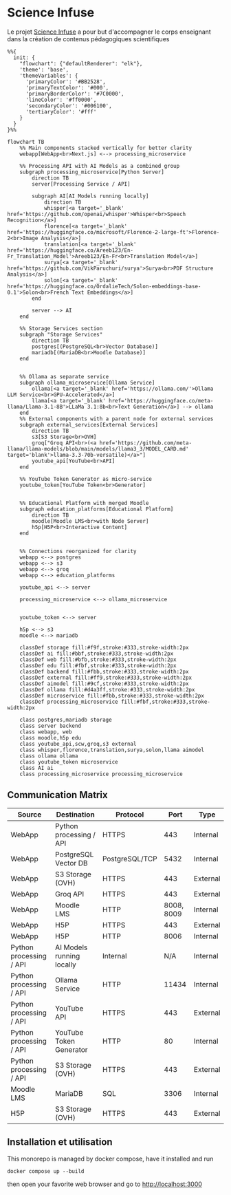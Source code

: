 # Science Infuse
Le projet [Science Infuse](https://science-infuse.beta.gouv.fr/) a pour but d'accompagner le corps enseignant dans la création de contenus pédagogiques scientifiques


```mermaid
%%{
  init: {
    "flowchart": {"defaultRenderer": "elk"},
    'theme': 'base',
    'themeVariables': {
      'primaryColor': '#BB2528',
      'primaryTextColor': '#000',
      'primaryBorderColor': '#7C0000',
      'lineColor': '#ff0000',
      'secondaryColor': '#006100',
      'tertiaryColor': '#fff'
    }
  }
}%%

flowchart TB
    %% Main components stacked vertically for better clarity
    webapp[WebApp<br>Next.js] <--> processing_microservice
    
    %% Processing API with AI Models as a combined group
    subgraph processing_microservice[Python Server]
        direction TB
        server[Processing Service / API]
        
        subgraph AI[AI Models running locally]
            direction TB
            whisper[<a target='_blank' href='https://github.com/openai/whisper'>Whisper<br>Speech Recognition</a>]
            florence[<a target='_blank' href='https://huggingface.co/microsoft/Florence-2-large-ft'>Florence-2<br>Image Analysis</a>]
            translation[<a target='_blank' href='https://huggingface.co/Areeb123/En-Fr_Translation_Model'>Areeb123/En-Fr<br>Translation Model</a>]
            surya[<a target='_blank' href='https://github.com/VikParuchuri/surya'>Surya<br>PDF Structure Analysis</a>]
            solon[<a target='_blank' href='https://huggingface.co/OrdalieTech/Solon-embeddings-base-0.1'>Solon<br>French Text Embeddings</a>]
        end
        
        server --> AI
    end
    
    %% Storage Services section
    subgraph "Storage Services"
        direction TB
        postgres[(PostgreSQL<br>Vector Database)]
        mariadb[(MariaDB<br>Moodle Database)]
    end

    
    %% Ollama as separate service
    subgraph ollama_microservice[Ollama Service]
        ollama[<a target='_blank' href='https://ollama.com/'>Ollama LLM Service<br>GPU-Accelerated</a>]
        llama[<a target='_blank' href='https://huggingface.co/meta-llama/Llama-3.1-8B'>LLaMa 3.1:8b<br>Text Generation</a>] --> ollama
    end
    %% External components with a parent node for external services
    subgraph external_services[External Services]
        direction TB
        s3[S3 Storage<br>OVH]
        groq["Groq API<br>(<a href='https://github.com/meta-llama/llama-models/blob/main/models/llama3_3/MODEL_CARD.md' target='blank'>llama-3.3-70b-versatile)</a>"]
        youtube_api[YouTube<br>API]
    end
    
    %% YouTube Token Generator as micro-service
    youtube_token[YouTube Token<br>Generator]
    
    
    %% Educational Platform with merged Moodle
    subgraph education_platforms[Educational Platform]
        direction TB
        moodle[Moodle LMS<br>with Node Server]
        h5p[H5P<br>Interactive Content]
    end


    %% Connections reorganized for clarity
    webapp <--> postgres
    webapp <--> s3
    webapp <--> groq
    webapp <--> education_platforms

    youtube_api <--> server

    processing_microservice <--> ollama_microservice


    youtube_token <--> server

    h5p <--> s3
    moodle <--> mariadb
    
    classDef storage fill:#f9f,stroke:#333,stroke-width:2px
    classDef ai fill:#bbf,stroke:#333,stroke-width:2px
    classDef web fill:#bfb,stroke:#333,stroke-width:2px
    classDef edu fill:#fbf,stroke:#333,stroke-width:2px
    classDef backend fill:#fbb,stroke:#333,stroke-width:2px
    classDef external fill:#ff9,stroke:#333,stroke-width:2px
    classDef aimodel fill:#9cf,stroke:#333,stroke-width:2px
    classDef ollama fill:#d4a3ff,stroke:#333,stroke-width:2px
    classDef microservice fill:#fbb,stroke:#333,stroke-width:2px
    classDef processing_microservice fill:#fbf,stroke:#333,stroke-width:2px

    class postgres,mariadb storage
    class server backend
    class webapp, web
    class moodle,h5p edu
    class youtube_api,scw,groq,s3 external
    class whisper,florence,translation,surya,solon,llama aimodel
    class ollama ollama
    class youtube_token microservice
    class AI ai
    class processing_microservice processing_microservice

```

## Communication Matrix

| Source                 | Destination                   | Protocol      | Port       | Type             |
|------------------------|-------------------------------|---------------|------------|------------------|
| WebApp                 | Python processing / API       | HTTPS         | 443        | Internal         |
| WebApp                 | PostgreSQL Vector DB          | PostgreSQL/TCP| 5432       | Internal         |
| WebApp                 | S3 Storage (OVH)              | HTTPS         | 443        | External         |
| WebApp                 | Groq API                      | HTTPS         | 443        | External         |
| WebApp                 | Moodle LMS                    | HTTP          | 8008, 8009 | Internal         |
| WebApp                 | H5P                           | HTTPS         | 443        | External         |
| WebApp                 | H5P                           | HTTP          | 8006       | Internal         |
| Python processing / API| AI Models running locally     | Internal      | N/A        | Internal         |
| Python processing / API| Ollama Service                | HTTP          | 11434      | Internal         |
| Python processing / API| YouTube API                   | HTTPS         | 443        | External         |
| Python processing / API| YouTube Token Generator       | HTTP          | 80         | Internal         |
| Python processing / API| S3 Storage (OVH)              | HTTPS         | 443        | External         |
| Moodle LMS             | MariaDB                       | SQL           | 3306       | Internal         |
| H5P                    | S3 Storage (OVH)              | HTTPS         | 443        | External         |

## Installation et utilisation
This monorepo is managed by docker compose, have it installed and run 
```
docker compose up --build
```
then open your favorite web browser and go to [http://localhost:3000](http://localhost:3000)
